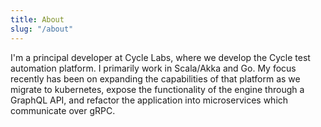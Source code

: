 ```yaml
---
title: About
slug: "/about"
---
```


I'm a principal developer at Cycle Labs, where we develop the Cycle test automation platform.
I primarily work in Scala/Akka and Go. My focus recently has been on expanding the capabilities
of that platform as we migrate to kubernetes, expose the functionality of the engine through a 
GraphQL API, and refactor the application into microservices which communicate over gRPC.
